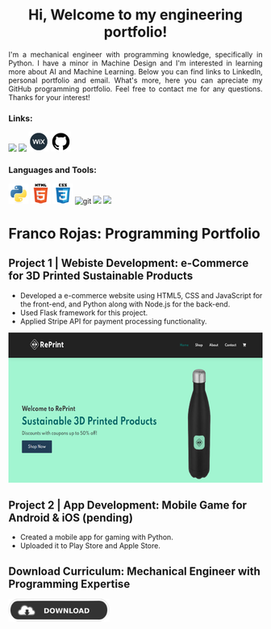 <h1 align="center">Hi, Welcome to my engineering portfolio!</h1>
<p align="justify">I'm a mechanical engineer with programming knowledge, specifically in Python. I have a minor in Machine Design and I'm interested in learning more about AI and Machine Learning. Below you can find links to LinkedIn, personal portfolio and email. What's more, here you can apreciate my GitHub programming portfolio. Feel free to contact me for any questions. Thanks for your interest! </p>

### Links:

<p align="left">  
<a href="https://linkedin.com/in/francorojasparodi" target="blank"><img src="https://img.icons8.com/color/35/000000/linkedin.png"/></a>
<a href="mailto:franco.rojas0697@gmail.com" target="blank"><img src="https://img.icons8.com/color/35/000000/gmail.png"/></a>
<a href="https://francorojas0697.wixsite.com/portafolio?lang=en" target="blank"><img src="https://github.com/FrancoRojas1/FrancoRojas1/blob/main/images/Wix%20logo%2035x35.png"/></a>
<a href="https://francorojas1.github.io/Python-Programming-Portfolio/" target="blank"><img src="https://github.com/FrancoRojas1/FrancoRojas1/blob/main/images/Logo%20GitHub%2035x35.png"/></a>
</p>

### Languages and Tools:

<p>
<img src="https://raw.githubusercontent.com/devicons/devicon/master/icons/python/python-original.svg" alt="python" width="40" height="40"/>
<img src="https://raw.githubusercontent.com/devicons/devicon/master/icons/html5/html5-original-wordmark.svg" alt="html5" width="40" height="40"/>
<img src="https://raw.githubusercontent.com/devicons/devicon/master/icons/css3/css3-original-wordmark.svg" alt="css3" width="40" height="40"/>
<img src="https://www.vectorlogo.zone/logos/git-scm/git-scm-icon.svg" alt="git" width="40" height="40"/>
<img src="https://img.icons8.com/color/35/000000/github.png"/> 
<img src="https://img.icons8.com/cute-clipart/35/000000/canva.png"/>
</p>

# Franco Rojas: Programming Portfolio

<h2 style="color: black;"><a href="https://francorojas1.github.io/reprint.github.io/" style="text-decoration: none;">Project 1 | Webiste Development: e-Commerce for 3D Printed Sustainable Products <i class="fas fa-external-link-alt"></i></a></h2>

* Developed a e-commerce website using HTML5, CSS and JavaScript for the front-end, and Python along with Node.js for the back-end.
* Used Flask framework for this project.
* Applied Stripe API for payment processing functionality.

<img src="https://github.com/FrancoRojas1/FrancoRojas1/blob/main/images/RePrint%20Image%20Sample.png" width="633" height="297">
 
 
## Project 2 | App Development: Mobile Game for Android & iOS (pending)

* Created a mobile app for gaming with Python.
* Uploaded it to Play Store and Apple Store.

## Download Curriculum: Mechanical Engineer with Programming Expertise
<a href="https://github.com/FrancoRojas1/FrancoRojas1/files/11531557/Franco.Rojas.Resume.-.Mechanical.Engineer.pdf"> <img src='https://github.com/FrancoRojas1/FrancoRojas1/blob/main/images/Download%20Button.png' align="left" height="45" width="200" alt="Download CV" /></a>
